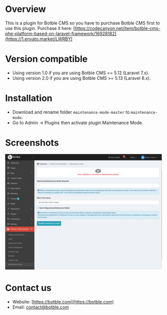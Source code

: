 # Overview
This is a plugin for Botble CMS so you have to purchase Botble CMS first to use this plugin. 
Purchase it here: [https://codecanyon.net/item/botble-cms-php-platform-based-on-laravel-framework/16928182](https://1.envato.market/LWRBY)

# Version compatible

- Using version 1.0 if you are using Botble CMS <= 5.12 (Laravel 7.x).
- Using version 2.0 if you are using Botble CMS >= 5.13 (Laravel 8.x).

# Installation
- Download and rename folder `maintenance-mode-master` to `maintenance-mode`.
- Go to Admin -> Plugins then activate plugin Maintenance Mode.

# Screenshots

![Screenshot](https://raw.githubusercontent.com/botble/maintenance-mode/master/public/images/screenshot.png)

# Contact us
- Website: [https://botble.com](https://botble.com)
- Email: [contact@botble.com](mailto:contact@botble.com)
